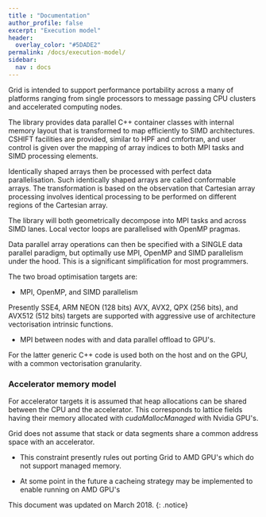 ```yaml
---
title : "Documentation"
author_profile: false
excerpt: "Execution model"
header:
  overlay_color: "#5DADE2"
permalink: /docs/execution-model/
sidebar:
  nav : docs
---
```


Grid is intended to support performance portability across a many of platforms ranging from single processors
to message passing CPU clusters and accelerated computing nodes.

The library provides data parallel C++ container classes with internal memory layout that is transformed to map efficiently to SIMD architectures. CSHIFT facilities are provided, similar to HPF and cmfortran, and user control is given over the mapping of array indices to both MPI tasks and SIMD processing elements.

Identically shaped arrays then be processed with perfect data parallelisation.
Such identically shaped arrays are called conformable arrays.
The transformation is based on the observation that Cartesian array processing involves identical processing to be performed on different regions of the Cartesian array.

The library will both geometrically decompose into MPI tasks and across SIMD lanes. Local vector loops are parallelised with OpenMP pragmas.

Data parallel array operations can then be specified with a SINGLE data parallel paradigm, but optimally use MPI, OpenMP and SIMD parallelism under the hood. This is a significant simplification for most programmers.

The two broad optimisation targets are:

* MPI, OpenMP, and SIMD parallelism 

Presently SSE4, ARM NEON (128 bits) AVX, AVX2, QPX (256 bits), and AVX512 (512 bits) targets are supported
with aggressive use of architecture vectorisation intrinsic functions.

* MPI between nodes with and data parallel offload to GPU's.

For the latter generic C++ code is used both on the host and on the GPU, with a common vectorisation
granularity.

### Accelerator memory model

For accelerator targets it is assumed that heap allocations can be shared between the CPU
and the accelerator. This corresponds to lattice fields having their memory allocated with 
*cudaMallocManaged* with Nvidia GPU's. 

Grid does not assume that stack or data segments share a common address space with an accelerator.

* This constraint presently rules out porting Grid to AMD GPU's which do not support managed memory.

* At some point in the future a cacheing strategy may be implemented to enable running on AMD GPU's

This document was updated on March 2018. 
{: .notice}

